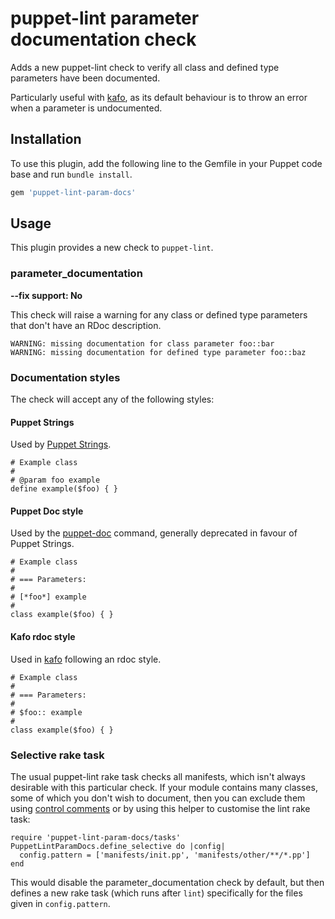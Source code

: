 # puppet-lint parameter documentation check

Adds a new puppet-lint check to verify all class and defined type parameters
have been documented.

Particularly useful with [kafo](https://github.com/theforeman/kafo), as its
default behaviour is to throw an error when a parameter is undocumented.

## Installation

To use this plugin, add the following line to the Gemfile in your Puppet code
base and run `bundle install`.

```ruby
gem 'puppet-lint-param-docs'
```

## Usage

This plugin provides a new check to `puppet-lint`.

### parameter_documentation

**--fix support: No**

This check will raise a warning for any class or defined type parameters that
don't have an RDoc description.

```
WARNING: missing documentation for class parameter foo::bar
WARNING: missing documentation for defined type parameter foo::baz
```

### Documentation styles

The check will accept any of the following styles:

#### Puppet Strings

Used by [Puppet Strings](https://github.com/puppetlabs/puppetlabs-strings).

    # Example class
    #
    # @param foo example
    define example($foo) { }

#### Puppet Doc style

Used by the [puppet-doc](https://docs.puppetlabs.com/puppet/latest/reference/man/doc.html)
command, generally deprecated in favour of Puppet Strings.

    # Example class
    #
    # === Parameters:
    #
    # [*foo*] example
    #
    class example($foo) { }

#### Kafo rdoc style

Used in [kafo](https://github.com/theforeman/kafo#documentation) following an
rdoc style.

    # Example class
    #
    # === Parameters:
    #
    # $foo:: example
    #
    class example($foo) { }

### Selective rake task

The usual puppet-lint rake task checks all manifests, which isn't always
desirable with this particular check.  If your module contains many classes,
some of which you don't wish to document, then you can exclude them using
[control comments](http://puppet-lint.com/controlcomments/) or by using this
helper to customise the lint rake task:

    require 'puppet-lint-param-docs/tasks'
    PuppetLintParamDocs.define_selective do |config|
      config.pattern = ['manifests/init.pp', 'manifests/other/**/*.pp']
    end

This would disable the parameter_documentation check by default, but then
defines a new rake task (which runs after `lint`) specifically for the files
given in `config.pattern`.
